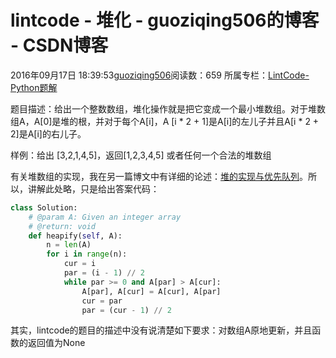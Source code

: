 # lintcode - 堆化 - guoziqing506的博客 - CSDN博客





2016年09月17日 18:39:53[guoziqing506](https://me.csdn.net/guoziqing506)阅读数：659
所属专栏：[LintCode-Python题解](https://blog.csdn.net/column/details/guoziqing-blog.html)









题目描述：给出一个整数数组，堆化操作就是把它变成一个最小堆数组。对于堆数组A，A[0]是堆的根，并对于每个A[i]，A [i * 2 + 1]是A[i]的左儿子并且A[i * 2 + 2]是A[i]的右儿子。

样例：给出 [3,2,1,4,5]，返回[1,2,3,4,5] 或者任何一个合法的堆数组




有关堆数组的实现，我在另一篇博文中有详细的论述：[堆的实现与优先队列](http://blog.csdn.net/guoziqing506/article/details/52372469)。所以，讲解此处略，只是给出答案代码：






```python
class Solution:
    # @param A: Given an integer array
    # @return: void
    def heapify(self, A):
        n = len(A)
        for i in range(n):
            cur = i
            par = (i - 1) // 2
            while par >= 0 and A[par] > A[cur]:
                A[par], A[cur] = A[cur], A[par]
                cur = par
                par = (cur - 1) // 2
```

其实，lintcode的题目的描述中没有说清楚如下要求：对数组A原地更新，并且函数的返回值为None







